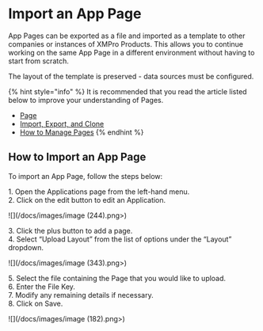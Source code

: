 # Import an App Page

App Pages can be exported as a file and imported as a template to other companies or instances of XMPro Products. This allows you to continue working on the same App Page in a different environment without having to start from scratch.

The layout of the template is preserved - data sources must be configured.

{% hint style="info" %}
It is recommended that you read the article listed below to improve your understanding of Pages.

* [Page](../../concepts/application/page.md)
* [Import, Export, and Clone](../import-export-and-clone.md)
* [How to Manage Pages](manage-pages.md)
{% endhint %}

## How to Import an App Page

To import an App Page, follow the steps below:

&#x20;   1\. Open the Applications page from the left-hand menu.\
&#x20;   2\. Click on the edit button to edit an Application.

![](/docs/images/image (244).png>)

&#x20;   3\. Click the plus button to add a page.\
&#x20;   4\. Select “Upload Layout” from the list of options under the “Layout” dropdown.

![](/docs/images/image (343).png>)

&#x20;   5\. Select the file containing the Page that you would like to upload.\
&#x20;   6\. Enter the File Key.\
&#x20;   7\. Modify any remaining details if necessary.\
&#x20;   8\. Click on Save.

![](/docs/images/image (182).png>)



